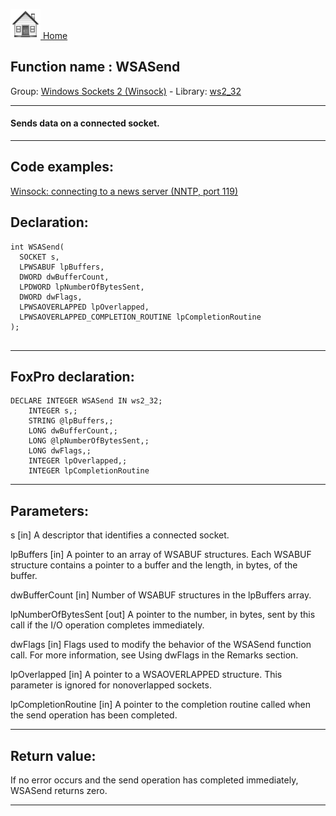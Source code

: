 [<img src="../../images/home.png"> Home ](https://github.com/VFPX/Win32API)  

## Function name : WSASend
Group: [Windows Sockets 2 (Winsock)](../../functions_group.md#Windows_Sockets_2_(Winsock))  -  Library: [ws2_32](../../../libraries.md#ws2_32)  
***  


#### Sends data on a connected socket.
***  


## Code examples:
[Winsock: connecting to a news server (NNTP, port 119)](../../samples/sample_389.md)  

## Declaration:
```foxpro  
int WSASend(
  SOCKET s,
  LPWSABUF lpBuffers,
  DWORD dwBufferCount,
  LPDWORD lpNumberOfBytesSent,
  DWORD dwFlags,
  LPWSAOVERLAPPED lpOverlapped,
  LPWSAOVERLAPPED_COMPLETION_ROUTINE lpCompletionRoutine
);
  
```  
***  


## FoxPro declaration:
```foxpro  
DECLARE INTEGER WSASend IN ws2_32;
	INTEGER s,;
	STRING @lpBuffers,;
	LONG dwBufferCount,;
	LONG @lpNumberOfBytesSent,;
	LONG dwFlags,;
	INTEGER lpOverlapped,;
	INTEGER lpCompletionRoutine  
```  
***  


## Parameters:
s 
[in] A descriptor that identifies a connected socket. 

lpBuffers 
[in] A pointer to an array of WSABUF structures. Each WSABUF structure contains a pointer to a buffer and the length, in bytes, of the buffer.

dwBufferCount 
[in] Number of WSABUF structures in the lpBuffers array. 

lpNumberOfBytesSent 
[out] A pointer to the number, in bytes, sent by this call if the I/O operation completes immediately.

dwFlags 
[in] Flags used to modify the behavior of the WSASend function call. For more information, see Using dwFlags in the Remarks section. 

lpOverlapped 
[in] A pointer to a WSAOVERLAPPED structure. This parameter is ignored for nonoverlapped sockets. 

lpCompletionRoutine 
[in] A pointer to the completion routine called when the send operation has been completed.  
***  


## Return value:
If no error occurs and the send operation has completed immediately, WSASend returns zero.  
***  

